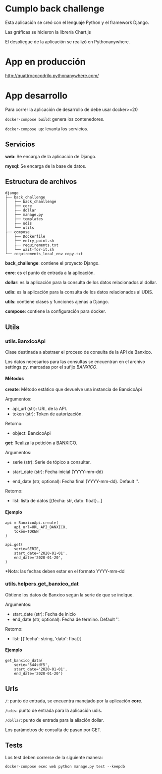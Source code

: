 # Cumplo back challenge

Esta aplicación se creó con el lenguaje Python y el framework Django.

Las gráficas se hicieron la librería Chart.js

El despliegue de la aplicación se realizó en Pythonanywhere.

# App en producción

http://quattrococodrilo.pythonanywhere.com/

# App desarrollo

Para correr la aplicación de desarrollo de debe usar docker>=20

`docker-compose build`: genera los contenedores.

`docker-compose up`: levanta los servicios.

## Servicios

**web**: Se encarga de la aplicación de Django.

**mysql**: Se encarga de la base de datos.

## Estructura de archivos

```
django
├── back_challenge
│   ├── back_chanllenge
│   ├── core
│   ├── dollar
│   ├── manage.py
│   ├── templates
│   ├── udis
│   └── utils
├── compose
│   ├── Dockerfile
│   ├── entry_point.sh
│   ├── requirements.txt
│   └── wait-for-it.sh
└── requirements_local_env copy.txt
```

**back_challenge**: contiene el proyecto Django.

**core**: es el punto de entrada a la aplicación.

**dollar**: es la aplicación para la consulta de los datos relacionados al dollar.

**udis**: es la aplicación para la consulta de los datos relacionados al UDIS.

**utils**: contiene clases y funciones ajenas a Django.

**compose**: contiene la configuración para docker.

## Utils

### utils.BanxicoApi

Clase destinada a abstraer el proceso de consulta de la API de Banxico.

Los datos necesarios para las consultas se encuentran en el archivo settings.py, marcadas por el sufijo *BANXICO*.

#### Métodos

**create**: Método estático que devuelve una instancia de BanxicoApi

Argumentos:

- api_url (str): URL de la API.
- token (str): Token de autorización.

Retorno:

- object: BanxicoApi

**get**: Realiza la petición a BANXICO.

Argumentos:

- serie (str): Serie de tópico a consultar.

- start_date (str): Fecha inicial (YYYY-mm-dd)

- end_date (str, optional): Fecha final (YYYY-mm-dd). Default ''.

Retorno:

  - list: lista de datos [{fecha: str, dato: float}...]

#### Ejemplo

    api = BanxicoApi.create(
        api_url=URL_API_BANXICO,
        token=TOKEN
    )

    api.get(
        serie=SERIE,
        start_date='2020-01-01',
        end_date='2020-01-20',
    )

*Nota: las fechas deben estar en el formato YYYY-mm-dd

### utils.helpers.get_banxico_dat

Obtiene los datos de Banxico según la serie de que se indique.

Argumentos:

- start_date (str): Fecha de inicio
- end_date (str, optional): Fecha de término. Default ''.

Retorno:

- list: [{'fecha': string, 'dato': float}]

#### Ejemplo

    get_banxico_data(
        serie='544sdf5',
        start_date='2020-01-01',
        end_date='2020-01-20')

## Urls

`/`: punto de entrada, se encuentra manejado por la aplicación **core**.

`/udis`: punto de entrada para la aplicación udis.

`/dollar`: punto de entrada para la aliación dollar.

Los parámetros de consulta de pasan por GET.

## Tests

Los test deben correrse de la siguiente manera:

`docker-compose exec web python manage.py test --keepdb`
